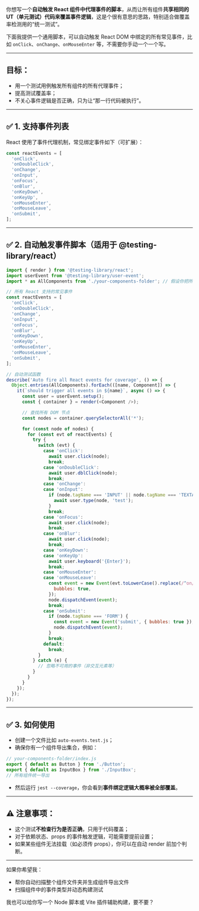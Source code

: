 你想写一个**自动触发 React 组件中代理事件的脚本**，从而让所有组件**共享相同的 UT（单元测试）代码来覆盖事件逻辑**，这是个很有意思的思路，特别适合做覆盖率检测用的“统一测试”。

下面我提供一个通用脚本，可以自动触发 React DOM 中绑定的所有常见事件，比如 `onClick`、`onChange`、`onMouseEnter` 等，不需要你手动一个一个写。

---

## **目标：**
- 用一个测试用例触发所有组件的所有代理事件；
- 提高测试覆盖率；
- 不关心事件逻辑是否正确，只为让“那一行代码被执行”。

---

## ✅ 1. 支持事件列表

React 使用了事件代理机制，常见绑定事件如下（可扩展）：

```js
const reactEvents = [
  'onClick',
  'onDoubleClick',
  'onChange',
  'onInput',
  'onFocus',
  'onBlur',
  'onKeyDown',
  'onKeyUp',
  'onMouseEnter',
  'onMouseLeave',
  'onSubmit',
];
```

---

## ✅ 2. 自动触发事件脚本（适用于 @testing-library/react）

```js
import { render } from '@testing-library/react';
import userEvent from '@testing-library/user-event';
import * as AllComponents from './your-components-folder'; // 假设你把所有组件导出汇总

// 所有 React 支持的常见事件
const reactEvents = [
  'onClick',
  'onDoubleClick',
  'onChange',
  'onInput',
  'onFocus',
  'onBlur',
  'onKeyDown',
  'onKeyUp',
  'onMouseEnter',
  'onMouseLeave',
  'onSubmit',
];

// 自动测试函数
describe('Auto fire all React events for coverage', () => {
  Object.entries(AllComponents).forEach(([name, Component]) => {
    it(`should trigger all events in ${name}`, async () => {
      const user = userEvent.setup();
      const { container } = render(<Component />);

      // 查找所有 DOM 节点
      const nodes = container.querySelectorAll('*');

      for (const node of nodes) {
        for (const evt of reactEvents) {
          try {
            switch (evt) {
              case 'onClick':
                await user.click(node);
                break;
              case 'onDoubleClick':
                await user.dblClick(node);
                break;
              case 'onChange':
              case 'onInput':
                if (node.tagName === 'INPUT' || node.tagName === 'TEXTAREA') {
                  await user.type(node, 'test');
                }
                break;
              case 'onFocus':
                await user.click(node);
                break;
              case 'onBlur':
                await user.click(node);
                break;
              case 'onKeyDown':
              case 'onKeyUp':
                await user.keyboard('{Enter}');
                break;
              case 'onMouseEnter':
              case 'onMouseLeave':
                const event = new Event(evt.toLowerCase().replace(/^on/, ''), {
                  bubbles: true,
                });
                node.dispatchEvent(event);
                break;
              case 'onSubmit':
                if (node.tagName === 'FORM') {
                  const event = new Event('submit', { bubbles: true });
                  node.dispatchEvent(event);
                }
                break;
              default:
                break;
            }
          } catch (e) {
            // 忽略不可用的事件（非交互元素等）
          }
        }
      }
    });
  });
});
```

---

## ✅ 3. 如何使用

- 创建一个文件比如 `auto-events.test.js`；
- 确保你有一个组件导出集合，例如：

```js
// your-components-folder/index.js
export { default as Button } from './Button';
export { default as InputBox } from './InputBox';
// 所有组件统一导出
```

- 然后运行 `jest --coverage`，你会看到**事件绑定逻辑大概率被全部覆盖**。

---

## ⚠️ 注意事项：

- 这个测试**不检查行为是否正确**，只用于代码覆盖；
- 对于依赖状态、props 的事件触发逻辑，可能需要提前设置；
- 如果某些组件无法挂载（如必须传 props），你可以在自动 render 前加个判断。

---

如果你希望我：
- 帮你自动扫描整个组件文件夹并生成组件导出文件
- 扫描组件中的事件类型并动态构建测试

我也可以给你写一个 Node 脚本或 Vite 插件辅助构建，要不要？
